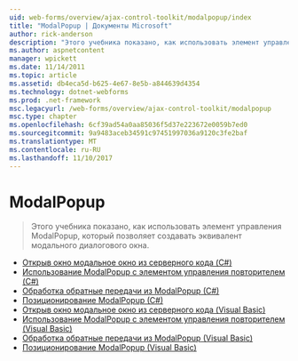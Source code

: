 ```yaml
---
uid: web-forms/overview/ajax-control-toolkit/modalpopup/index
title: "ModalPopup | Документы Microsoft"
author: rick-anderson
description: "Этого учебника показано, как использовать элемент управления ModalPopup, который позволяет создавать эквивалент модального диалогового окна."
ms.author: aspnetcontent
manager: wpickett
ms.date: 11/14/2011
ms.topic: article
ms.assetid: db4eca5d-b625-4e67-8e5b-a844639d4354
ms.technology: dotnet-webforms
ms.prod: .net-framework
msc.legacyurl: /web-forms/overview/ajax-control-toolkit/modalpopup
msc.type: chapter
ms.openlocfilehash: 6cf39ad54a0aa85036f5d37e223672e0059b7ed0
ms.sourcegitcommit: 9a9483aceb34591c97451997036a9120c3fe2baf
ms.translationtype: MT
ms.contentlocale: ru-RU
ms.lasthandoff: 11/10/2017
---
```

<a name="modalpopup"></a>ModalPopup
====================
> Этого учебника показано, как использовать элемент управления ModalPopup, который позволяет создавать эквивалент модального диалогового окна.


- [Открыв окно модальное окно из серверного кода (C#)](launching-a-modal-popup-window-from-server-code-cs.md)
- [Использование ModalPopup с элементом управления повторителем (C#)](using-modalpopup-with-a-repeater-control-cs.md)
- [Обработка обратные передачи из ModalPopup (C#)](handling-postbacks-from-a-modalpopup-cs.md)
- [Позиционирование ModalPopup (C#)](positioning-a-modalpopup-cs.md)
- [Открыв окно модальное окно из серверного кода (Visual Basic)](launching-a-modal-popup-window-from-server-code-vb.md)
- [Использование ModalPopup с элементом управления повторителем (Visual Basic)](using-modalpopup-with-a-repeater-control-vb.md)
- [Обработка обратные передачи из ModalPopup (Visual Basic)](handling-postbacks-from-a-modalpopup-vb.md)
- [Позиционирование ModalPopup (Visual Basic)](positioning-a-modalpopup-vb.md)
